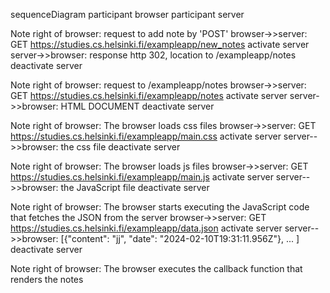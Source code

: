 sequenceDiagram
participant browser
participant server

Note right of browser: request to add note by 'POST'
browser->>server: GET https://studies.cs.helsinki.fi/exampleapp/new_notes
activate server
server->>browser: response http 302, location to /exampleapp/notes
deactivate server

Note right of browser: request to /exampleapp/notes
browser->>server: GET https://studies.cs.helsinki.fi/exampleapp/notes
activate server
server->>browser: HTML DOCUMENT
deactivate server

Note right of browser: The browser loads css files
browser->>server: GET https://studies.cs.helsinki.fi/exampleapp/main.css
activate server
server-->>browser: the css file
deactivate server

Note right of browser: The browser loads js files
browser->>server: GET https://studies.cs.helsinki.fi/exampleapp/main.js
activate server
server-->>browser: the JavaScript file
deactivate server

Note right of browser: The browser starts executing the JavaScript code that fetches the JSON from the server
browser->>server: GET https://studies.cs.helsinki.fi/exampleapp/data.json
activate server
server-->>browser: [{"content": "jj", "date": "2024-02-10T19:31:11.956Z"}, ... ]
deactivate server

Note right of browser: The browser executes the callback function that renders the notes